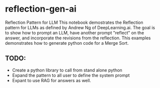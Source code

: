 # reflection-gen-ai
Reflection Pattern for LLM This notebook demostrates the Reflection pattern for LLMs as defined by Andrew Ng of DeepLearning.ai. The goal is to show how to prompt an LLM, have another prompt "reflect" on the answer, and incorporate the revisions from the reflection.  This examples demonstrates how to generate python code for a Merge Sort.

## TODO:
* Create a python library to call from stand alone python 
* Expand the pattern to all user to define the system prompt
* Expant to use RAG for answers as well.
